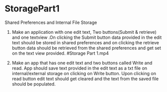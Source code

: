 # StoragePart1
Shared Preferences and Internal File Storage

1. Make an application with one edit text, Two buttons(Submit & retrieve) and one textview .On clicking the Submit button data provided in the edit text should be stored in shared preferences and on clicking the retrieve button data should be retrieved from the shared preferences and get set on the text view provided.
#Storage Part 1.mp4


2. Make an app that has one edit text and two buttons called Write and read. App should save text provided in the edit text as a txt file on internal/external storage on clicking on Write button. Upon clicking on read button edit text should get cleared and the text from the saved file should be populated.
